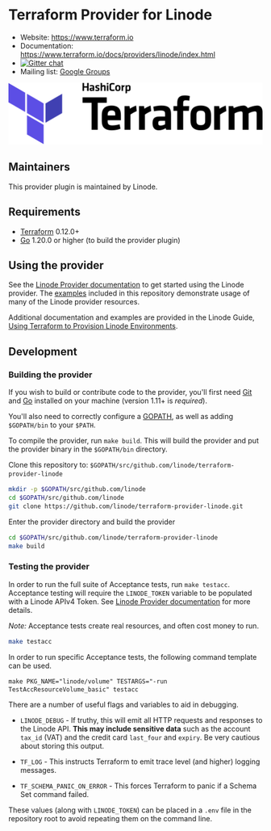 # Terraform Provider for Linode

- Website: <https://www.terraform.io>
- Documentation: <https://www.terraform.io/docs/providers/linode/index.html>
- [![Gitter chat](https://badges.gitter.im/hashicorp-terraform/Lobby.png)](https://gitter.im/hashicorp-terraform/Lobby)
- Mailing list: [Google Groups](http://groups.google.com/group/terraform-tool)

<img src="https://raw.githubusercontent.com/hashicorp/terraform-website/master/public/img/logo-hashicorp.svg" width="600px">

## Maintainers

This provider plugin is maintained by Linode.

## Requirements

- [Terraform](https://www.terraform.io/downloads.html) 0.12.0+
- [Go](https://golang.org/doc/install) 1.20.0 or higher (to build the provider plugin)

## Using the provider

See the [Linode Provider documentation](https://www.terraform.io/docs/providers/linode/index.html) to get started using the Linode provider.  The [examples](https://github.com/linode/terraform-provider-linode/tree/main/examples) included in this repository demonstrate usage of many of the Linode provider resources.

Additional documentation and examples are provided in the Linode Guide, [Using Terraform to Provision Linode Environments](https://linode.com/docs/platform/how-to-build-your-infrastructure-using-terraform-and-linode/).

## Development

### Building the provider

If you wish to build or contribute code to the provider, you'll first need [Git](https://git-scm.com/downloads) and [Go](http://www.golang.org) installed on your machine (version 1.11+ is *required*).

You'll also need to correctly configure a [GOPATH](http://golang.org/doc/code.html#GOPATH), as well as adding `$GOPATH/bin` to your `$PATH`.

To compile the provider, run `make build`. This will build the provider and put the provider binary in the `$GOPATH/bin` directory.

Clone this repository to: `$GOPATH/src/github.com/linode/terraform-provider-linode`

```sh
mkdir -p $GOPATH/src/github.com/linode
cd $GOPATH/src/github.com/linode
git clone https://github.com/linode/terraform-provider-linode.git
```

Enter the provider directory and build the provider

```sh
cd $GOPATH/src/github.com/linode/terraform-provider-linode
make build
```

### Testing the provider

In order to run the full suite of Acceptance tests, run `make testacc`. Acceptance testing will require the `LINODE_TOKEN` variable to be populated with a Linode APIv4 Token.  See [Linode Provider documentation](https://www.terraform.io/docs/providers/linode/index.html) for more details.

*Note:* Acceptance tests create real resources, and often cost money to run.

```sh
make testacc
```

In order to run specific Acceptance tests, the following command template can be used.

```shell
make PKG_NAME="linode/volume" TESTARGS="-run TestAccResourceVolume_basic" testacc
```

There are a number of useful flags and variables to aid in debugging.

- `LINODE_DEBUG` - If truthy, this will emit all HTTP requests and responses to the Linode API.  **This may include sensitive data** such as the account `tax_id` (VAT) and the credit card `last_four` and `expiry`.  Be very cautious about storing this output.

- `TF_LOG` - This instructs Terraform to emit trace level (and higher) logging messages.

- `TF_SCHEMA_PANIC_ON_ERROR` - This forces Terraform to panic if a Schema Set command failed.

These values (along with `LINODE_TOKEN`) can be placed in a `.env` file in the repository root to avoid repeating them on the command line.
